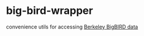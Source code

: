# big-bird-wrapper
convenience utils for accessing [Berkeley BigBIRD data][1]


[1]: http://rll.berkeley.edu/bigbird/
